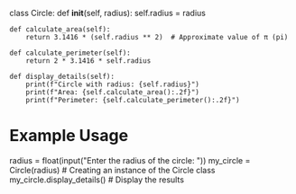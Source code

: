 


class Circle:
    def __init__(self, radius):
        self.radius = radius

    def calculate_area(self):
        return 3.1416 * (self.radius ** 2)  # Approximate value of π (pi)

    def calculate_perimeter(self):
        return 2 * 3.1416 * self.radius

    def display_details(self):
        print(f"Circle with radius: {self.radius}")
        print(f"Area: {self.calculate_area():.2f}")
        print(f"Perimeter: {self.calculate_perimeter():.2f}")

# Example Usage
radius = float(input("Enter the radius of the circle: "))
my_circle = Circle(radius)  # Creating an instance of the Circle class
my_circle.display_details()  # Display the results
